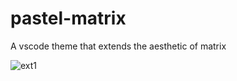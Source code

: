 # pastel-matrix
A vscode theme that extends the aesthetic of matrix





![ext1](https://user-images.githubusercontent.com/94862735/165024176-445a705e-bdfd-4148-a6c6-d84b8589a3e7.JPG)
